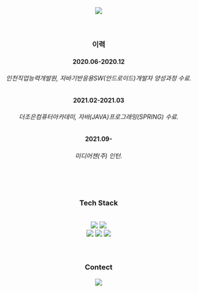 <div align="center">
<img src="https://capsule-render.vercel.app/api?type=soft&color=008DB7&height=100&section=header&text=Hi, I’m Josumin%20&fontSize=35%&fontColor=ffffff" />
<br> <br> <br>
  <h3>이력</h3>



  <h4>2020.06-2020.12</h4> 
  <h6>인천직업능력개발원, 자바기반응용SW(안드로이드)개발자 양성과정 수료.</h6>
  <h4>2021.02-2021.03</h4><h6>더조은컴퓨터아카데미, 자바(JAVA)프로그래밍(SPRING) 수료.</h6>
  <h4>2021.09-</h4> <h6>미디어젠(주) 인턴.</h6>
<br><br>
  <h3>
Tech Stack
 </h3>
<br>
<img src="https://img.shields.io/badge/java-007396?style=flat-square&logo=java&logoColor=white"/>
<img src="https://img.shields.io/badge/MySQL-4479A1?style=flat-square&logo=MySQL&logoColor=white"/>
<br>
<img src="https://img.shields.io/badge/html5-E34F26?style=flat-square&logo=html5&logoColor=white"/>
<img src="https://img.shields.io/badge/CSS3-F7DF1E?style=flat-square&logo=CSS3&logoColor=white"/>
<img src="https://img.shields.io/badge/Adobe Photoshop-EA4335?style=flat-square&logo=Adobe Photoshop&logoColor=white"/>
<br><br><br>

  <h3>Contect</h3> 
<img src="https://img.shields.io/badge/ddepp11@gmail.com-EA4335?style=flat-square&logo=Gmail&logoColor=white"/>
</div>
<!---
gguggu11/gguggu11 is a ✨ special ✨ repository because its `README.md` (this file) appears on your GitHub profile.
You can click the Preview link to take a look at your changes.
--->
